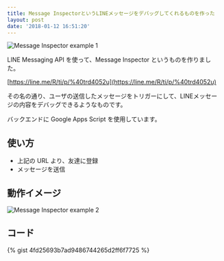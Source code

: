 ```yaml
---
title: Message InspectorというLINEメッセージをデバッグしてくれるものを作った
layout: post
date: '2018-01-12 16:51:20'
---
```


![Message Inspector example 1]({{site.baseurl}}/images/Screenshot_20180112-170804.png)

LINE Messaging API を使って、Message Inspector というものを作りました。

[https://line.me/R/ti/p/%40trd4052u](https://line.me/R/ti/p/%40trd4052u)

その名の通り、ユーザの送信したメッセージをトリガーにして、LINEメッセージの内容をデバッグできるようなものです。

バックエンドに Google Apps Script を使用しています。

## 使い方

- 上記の URL より、友達に登録
- メッセージを送信

## 動作イメージ

![Message Inspector example 2]({{site.baseurl}}/images/Screenshot_20180112-170810.png)

## コード

{% gist 4fd25693b7ad9486744265d2ff6f7725 %}
